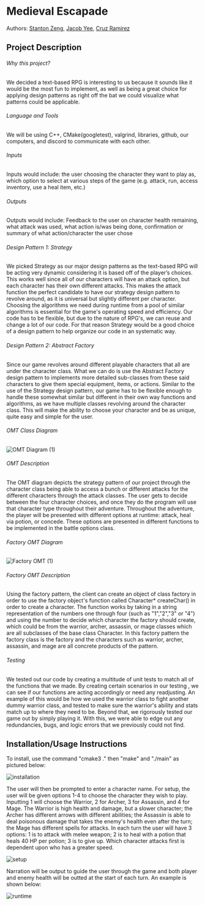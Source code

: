 
# Medieval Escapade
 Authors: [Stanton Zeng](https://github.com/Lionblaze218), [Jacob Yee](https://github.com/yeetfarm), [Cruz Ramirez](https://github.com/Qrooz)
 
## Project Description

###### Why this project?
We decided a text-based RPG is interesting to us because it sounds like it would be the most fun to implement, as well as being a great choice for applying design patterns as right off the bat we could visualize what patterns could be applicable. 

###### Language and Tools
We will be using C++, CMake(googletest), valgrind, libraries, github, our computers, and discord to communicate with each other.

###### Inputs
Inputs would include: the user choosing the character they want to play as, which option to select at various steps of the game (e.g. attack, run, access inventory, use a heal item, etc.)

###### Outputs
Outputs would include: Feedback to the user on character health remaining, what attack was used, what action is/was being done, confirmation or summary of what action/character the user chose

###### Design Pattern 1: Strategy
We picked Strategy as our major design patterns as the text-based RPG will be acting very dynamic considering it is based off of the player’s choices. This works well since all of our characters will have an attack option, but each character has their own different attacks. This makes the attack function the perfect candidate to have our strategy design pattern to revolve around, as it is universal but slightly different per character. Choosing the algorithms we need during runtime from a pool of similar algorithms is essential for the game's operating speed and efficiency.  Our code has to be flexible, but due to the nature of RPG's, we can reuse and change a lot of our code. For that reason Strategy would be a good choice of a design pattern to help organize our code in an systematic way. 

###### Design Pattern 2: Abstract Factory
Since our game revolves around different playable characters that all are under the character class. What we can do is use the Abstract Factory design pattern to implements more detailed sub-classes from these said characters to give them special equipment, items, or actions. Similar to the use of the Strategy design pattern, our game has to be flexible enough to handle these somewhat similar but different in their own way functions and algorithms, as we have multiple classes revolving around the character class. This will make the ability to choose your character and be as unique, quite easy and simple for the user. 

###### OMT Class Diagram
![OMT Diagram (1)](https://user-images.githubusercontent.com/81598801/119738920-4fb97e00-be36-11eb-80ec-21d8ea6c8c14.jpeg)

###### OMT Description
The OMT diagram depicts the strategy pattern of our project through the character class being able to access a bunch or different attacks for the different characters through the attack classes. The user gets to decide between the four character choices, and once they do the program will use that character type throughout their adventure. Throughout the adventure, the player will be presented with different options at runtime: attack, heal via potion, or concede. These options are presented in different functions to be implemented in the battle options class.

###### Factory OMT Diagram
![Factory OMT (1)](https://user-images.githubusercontent.com/74085680/120268324-71fa3400-c25a-11eb-9bef-db84c8fc5f76.jpeg)

###### Factory OMT Description
Using the factory pattern, the client can create an object of class factory in order to use the factory object's function called Character* createChar() in order to create a character. The function works by taking in a string representation of the numbers one through four (such as "1","2","3" or "4") and using the number to decide which character the factory should create, which could be from the warrior, archer, assassin, or mage classes which are all subclasses of the base class Character. In this factory pattern the factory class is the factory and the characters such as warrior, archer, assassin, and mage are all concrete products of the pattern.

###### Testing
We tested out our code by creating a multitude of unit tests to match all of the functions that we made. By creating certain scenarios in our testing , we can see if our 
functions are acting accordingly or need any readjusting. An example of this would be how we used the warrior class to fight another dummy warrior class, and tested to make sure the warrior's ability and stats match up to where they need to be. Beyond that, we rigorously tested our game out by simply playing it. With this, we were able to edge out any redundancies, bugs, and logic errors that we previously could not find.  

## Installation/Usage Instructions
To install, use the command "cmake3 ." then "make" and "./main" as pictured below:

![installation](https://user-images.githubusercontent.com/81598801/120249779-d6a09900-c230-11eb-991d-3f26a518e673.png)

The user will then be prompted to enter a character name. For setup, the user will be given options 1-4 to choose the character they wish to play. Inputting 1 will choose the Warrior, 2 for Archer, 3 for Assassin, and 4 for Mage. The Warrior is high health and damage, but a slower character; the Archer has different arrows with different abilities; the Assassin is able to deal poisonous damage that takes the enemy's health even after the turn; the Mage has different spells for attacks. In each turn the user will have 3 options: 1 is to attack with melee weapon; 2 is to heal with a potion that heals 40 HP per potion; 3 is to give up. Which character attacks first is dependent upon who has a greater speed.

![setup](https://user-images.githubusercontent.com/81598801/120250212-2c297580-c232-11eb-8af2-85bc1b997b3d.png)

Narration will be output to guide the user through the game and both player and enemy health will be outted at the start of each turn. An example is shown below:

![runtime](https://user-images.githubusercontent.com/81598801/120250241-4400f980-c232-11eb-9989-f9fd556dda92.png)


